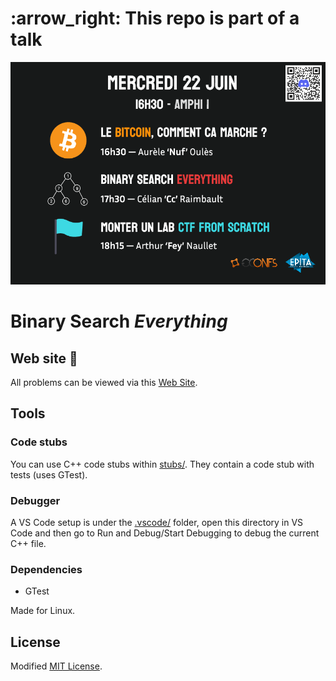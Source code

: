 # :️arrow_right: This repo is part of a talk

![](res/affiche.png)

# Binary Search *Everything*
## Web site :rocket:
All problems can be viewed via this [Web Site](https://cc618.github.io/Binary-Search-Everything).

## Tools
### Code stubs
You can use C++ code stubs within [stubs/](stubs).
They contain a code stub with tests (uses GTest).

### Debugger
A VS Code setup is under the [.vscode/](.vscode) folder, open this directory
in VS Code and then go to Run and Debug/Start Debugging to debug the current
C++ file.

### Dependencies
- GTest

Made for Linux.

## License
Modified [MIT License](LICENSE).
